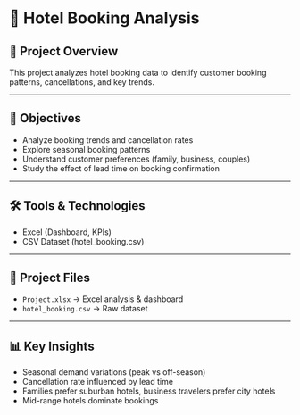 # 🏨 Hotel Booking Analysis  

## 📌 Project Overview  
This project analyzes hotel booking data to identify customer booking patterns, cancellations, and key trends.  

---

## 🎯 Objectives  
- Analyze booking trends and cancellation rates  
- Explore seasonal booking patterns  
- Understand customer preferences (family, business, couples)  
- Study the effect of lead time on booking confirmation  

---

## 🛠 Tools & Technologies  
- Excel (Dashboard, KPIs)  
- CSV Dataset (hotel_booking.csv)  

---

## 📂 Project Files  
- `Project.xlsx` → Excel analysis & dashboard  
- `hotel_booking.csv` → Raw dataset  

---

## 📊 Key Insights  
- Seasonal demand variations (peak vs off-season)  
- Cancellation rate influenced by lead time  
- Families prefer suburban hotels, business travelers prefer city hotels  
- Mid-range hotels dominate bookings  
